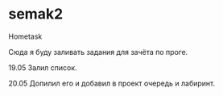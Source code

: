 # semak2
Hometask

Сюда я буду заливать задания для зачёта по проге.

19.05 Залил список.

20.05 Допилил его и добавил в проект очередь и лабиринт.


